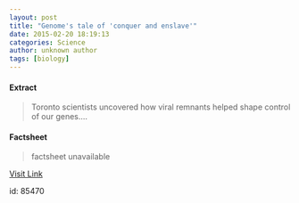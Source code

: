 ```yaml
---
layout: post
title: "Genome's tale of 'conquer and enslave'"
date: 2015-02-20 18:19:13
categories: Science
author: unknown author
tags: [biology]
---
```



#### Extract
>Toronto scientists uncovered how viral remnants helped shape control of our genes....

#### Factsheet
>factsheet unavailable

[Visit Link](http://phys.org/news343660743.html)

id:   85470


